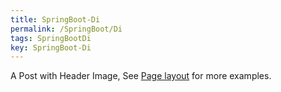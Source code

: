 ```yaml
---
title: SpringBoot-Di
permalink: /SpringBoot/Di
tags: SpringBootDi
key: SpringBoot-Di
---
```


A Post with Header Image, See [Page layout](https://tianqi.name/jekyll-TeXt-theme/samples.html#page-layout) for more examples.

<!--more-->
